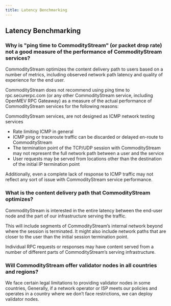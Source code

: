 ```yaml
---
title: Latency Benchmarking
---
```


## Latency Benchmarking

### Why is "ping time to CommodityStream" (or packet drop rate) not a good measure of the performance of CommodityStream services?

CommodityStream optimizes the content delivery path to users based on a number of metrics, including observed network path latency and quality of experience for the end user.

CommodityStream does not recommend using ping time to rpc.securerpc.com (or any other CommodityStream service, including OpenMEV RPC Gateaway) as a measure of the actual performance of CommodityStream services for the following reasons:

CommodityStream services, are not designed as ICMP network testing services
- Rate limiting ICMP in general
- ICMP ping or traceroute traffic can be discarded or delayed en-route to CommodityStream
- The termination point of the TCP/UDP session with CommodityStream may not represent the full network path between a user and the service
- User requests may be served from locations other than the destination of the initial IP termination point

Additionally, even a complete lack of response to ICMP traffic may not reflect any sort of issue with CommodityStream service performance.

### What is the content delivery path that CommodityStream optimizes?

CommodityStream is interested in the entire latency between the end-user node and the part of our infrastructure serving the traffic.

This will include segments of CommodityStream’s internal network beyond where the session is terminated. It might also include network paths that are closer to the user than the initial session termination point.

Individual RPC requests or responses may have content served from a number of different parts of CommodityStream’s serving infrastructure.

### Will CommodityStream offer validator nodes in all countries and regions?
We face certain legal limitations to providing validator nodes in some countries, Generally, if a network operator or ISP meets our policies and operates in a country where we don’t face restrictions, we can deploy validator nodes.

